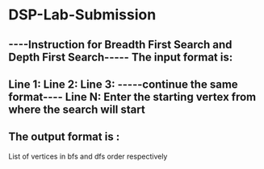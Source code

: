 # DSP-Lab-Submission

----Instruction for Breadth First Search and Depth First Search-----
The input format is:
---------------------------------------------
Line 1: <number of vertices>
Line 2: <source vertex> <destination vertex>
Line 3: <souece vertex> <destination vertex>
-----continue the same format----
Line N: <souece vertex> <destination vertex>
Enter the starting vertex from where the search will start
-----------------------------------------------
The output format is :
-----------------------------------------------
List of vertices in bfs and dfs order respectively
